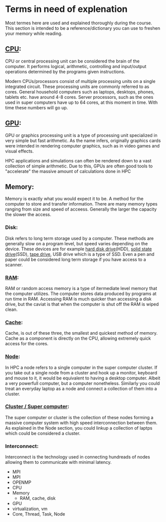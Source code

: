 # Terms in need of explenation
Most termes here are used and explained thoroughly during the course. This section is intended to be a reference/dictionary you can use to freshen your memory while reading.

## [CPU](https://en.wikipedia.org/wiki/Central_processing_unit#Structure_and_implementation):
CPU or central processing unit can be considered the brain of the computer. It performs logical, arithmetic, controlling and input/output operations determined by the programs given instructions. 

Modern CPUs/processors consist of multiple processing units on a single integrated circuit. These processing units are commonly referred to as cores. General household computers such as laptops, desktops, phones, tablets etc. have around 4-8 cores. Server processors, such as the ones used in super computers have up to 64 cores, at this moment in time. With time these numbers will go up.

## [GPU](https://en.wikipedia.org/wiki/Graphics_processing_unit):
GPU or graphics processing unit is a type of processing unit specialized in very simple but fast arithmetic. As the name infers, originally graphics cards were intended in rendering computer graphics, such as in video games and visual effects. 

HPC applications and simulations can often be rendered down to a vast collection of simple arithmetic. Due to this, GPUs are often good tools to "accelerate" the massive amount of calculations done in HPC

## Memory:
Memory is exactly what you would expect it to be. A method for the computer to store and transfer information. There are many memory types ranging from size and speed of acceess. Generally the larger the capacity the slower the access. 

### Disk:
Disk refers to long term storage used by a computer. These methods are generally slow on a program level, but speed varies depending on the device. These devices are for example [hard disk drive](https://en.wikipedia.org/wiki/Hard_disk_drive)(HDD), [solid state drive](https://fi.wikipedia.org/wiki/SSD)(SSD), [tape drive](https://en.wikipedia.org/wiki/Tape_drive), USB drive which is a type of SSD. Even a pen and paper could be considered long term storage if you have access to a scanner.

### [RAM](https://en.wikipedia.org/wiki/Random-access_memory):
RAM or random access memory is a type of itermediate level memory that the computer utilizes. The computer stores data produced by programs at run time in RAM. Accessing RAM is much quicker than accessing a disk drive, but the caviat is that when the computer is shut off the RAM is wiped clean.

### [Cache](https://en.wikipedia.org/wiki/Cache_(computing)):
Cache, is out of these three, the smallest and quickest method of memory. Cache as a component is directly on the CPU, allowing extremely quick access for the cores.

### [Node](https://en.wikipedia.org/wiki/Node_(networking)):
In HPC a node refers to a single computer in the super computer cluster. If you take out a single node from a cluster and hook up a monitor, keyboard and mouse to it, it would be equivalent to having a desktop computer. Albeit a very powerfull computer, but a computer nonetheless. Similarly you could treat an everyday laptop as a node and connect a collection of them into a cluster.

### [Cluster / Super computer](https://en.wikipedia.org/wiki/Computer_cluster):
The super computer or cluster is the collection of these nodes forming a massive computer system with high speed interconnection between them. As explained in the Node section, you could linkup a collection of laptps which could be considered a cluster. 

### Interconnect:
Interconnect is the technology used in connecting hundreads of nodes allowing them to communicate with minimal latency.
  - MPI
  - MPI
  - OPENMP
  - CPU
  - Memory
    - RAM, cache, disk
  - GPU
  - virtualization, vm
  - Core, Thread, Task, Node

